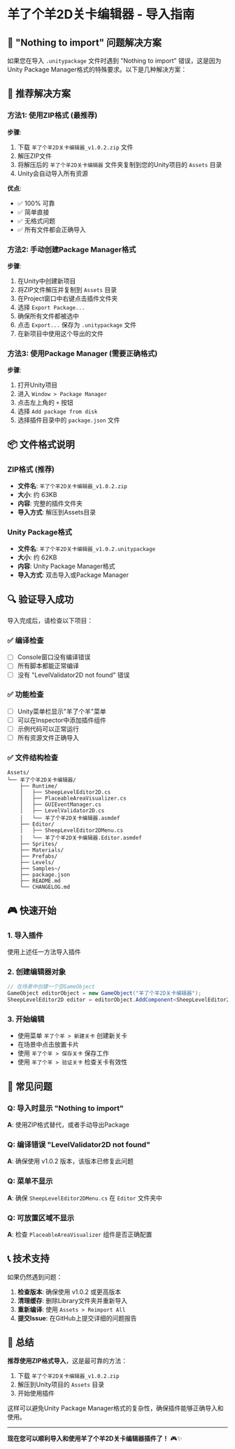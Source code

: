 # 羊了个羊2D关卡编辑器 - 导入指南

## 🔧 "Nothing to import" 问题解决方案

如果您在导入 `.unitypackage` 文件时遇到 "Nothing to import" 错误，这是因为Unity Package Manager格式的特殊要求。以下是几种解决方案：

## 🚀 推荐解决方案

### 方法1: 使用ZIP格式 (最推荐)

**步骤**:
1. 下载 `羊了个羊2D关卡编辑器_v1.0.2.zip` 文件
2. 解压ZIP文件
3. 将解压后的 `羊了个羊2D关卡编辑器` 文件夹复制到您的Unity项目的 `Assets` 目录
4. Unity会自动导入所有资源

**优点**:
- ✅ 100% 可靠
- ✅ 简单直接
- ✅ 无格式问题
- ✅ 所有文件都会正确导入

### 方法2: 手动创建Package Manager格式

**步骤**:
1. 在Unity中创建新项目
2. 将ZIP文件解压并复制到 `Assets` 目录
3. 在Project窗口中右键点击插件文件夹
4. 选择 `Export Package...`
5. 确保所有文件都被选中
6. 点击 `Export...` 保存为 `.unitypackage` 文件
7. 在新项目中使用这个导出的文件

### 方法3: 使用Package Manager (需要正确格式)

**步骤**:
1. 打开Unity项目
2. 进入 `Window > Package Manager`
3. 点击左上角的 `+` 按钮
4. 选择 `Add package from disk`
5. 选择插件目录中的 `package.json` 文件

## 📦 文件格式说明

### ZIP格式 (推荐)
- **文件名**: `羊了个羊2D关卡编辑器_v1.0.2.zip`
- **大小**: 约 63KB
- **内容**: 完整的插件文件夹
- **导入方式**: 解压到Assets目录

### Unity Package格式
- **文件名**: `羊了个羊2D关卡编辑器_v1.0.2.unitypackage`
- **大小**: 约 62KB
- **内容**: Unity Package Manager格式
- **导入方式**: 双击导入或Package Manager

## 🔍 验证导入成功

导入完成后，请检查以下项目：

### ✅ 编译检查
- [ ] Console窗口没有编译错误
- [ ] 所有脚本都能正常编译
- [ ] 没有 "LevelValidator2D not found" 错误

### ✅ 功能检查
- [ ] Unity菜单栏显示"羊了个羊"菜单
- [ ] 可以在Inspector中添加插件组件
- [ ] 示例代码可以正常运行
- [ ] 所有资源文件正确导入

### ✅ 文件结构检查
```
Assets/
└── 羊了个羊2D关卡编辑器/
    ├── Runtime/
    │   ├── SheepLevelEditor2D.cs
    │   ├── PlaceableAreaVisualizer.cs
    │   ├── GUIEventManager.cs
    │   ├── LevelValidator2D.cs
    │   └── 羊了个羊2D关卡编辑器.asmdef
    ├── Editor/
    │   ├── SheepLevelEditor2DMenu.cs
    │   └── 羊了个羊2D关卡编辑器.Editor.asmdef
    ├── Sprites/
    ├── Materials/
    ├── Prefabs/
    ├── Levels/
    ├── Samples~/
    ├── package.json
    ├── README.md
    └── CHANGELOG.md
```

## 🎮 快速开始

### 1. 导入插件
使用上述任一方法导入插件

### 2. 创建编辑器对象
```csharp
// 在场景中创建一个空GameObject
GameObject editorObject = new GameObject("羊了个羊2D关卡编辑器");
SheepLevelEditor2D editor = editorObject.AddComponent<SheepLevelEditor2D>();
```

### 3. 开始编辑
- 使用菜单 `羊了个羊 > 新建关卡` 创建新关卡
- 在场景中点击放置卡片
- 使用 `羊了个羊 > 保存关卡` 保存工作
- 使用 `羊了个羊 > 验证关卡` 检查关卡有效性

## 🐛 常见问题

### Q: 导入时显示 "Nothing to import"
**A**: 使用ZIP格式替代，或者手动导出Package

### Q: 编译错误 "LevelValidator2D not found"
**A**: 确保使用 v1.0.2 版本，该版本已修复此问题

### Q: 菜单不显示
**A**: 确保 `SheepLevelEditor2DMenu.cs` 在 `Editor` 文件夹中

### Q: 可放置区域不显示
**A**: 检查 `PlaceableAreaVisualizer` 组件是否正确配置

## 📞 技术支持

如果仍然遇到问题：

1. **检查版本**: 确保使用 v1.0.2 或更高版本
2. **清理缓存**: 删除Library文件夹并重新导入
3. **重新编译**: 使用 `Assets > Reimport All`
4. **提交Issue**: 在GitHub上提交详细的问题报告

## 🎉 总结

**推荐使用ZIP格式导入**，这是最可靠的方法：

1. 下载 `羊了个羊2D关卡编辑器_v1.0.2.zip`
2. 解压到Unity项目的 `Assets` 目录
3. 开始使用插件

这样可以避免Unity Package Manager格式的复杂性，确保插件能够正确导入和使用。

---

**现在您可以顺利导入和使用羊了个羊2D关卡编辑器插件了！** 🎮✨ 
